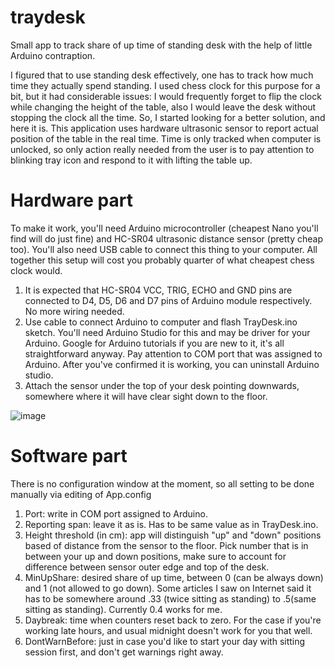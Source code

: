 # traydesk
Small app to track share of up time of standing desk with the help of little Arduino contraption.

I figured that to use standing desk effectively, one has to track how much time they actually spend standing. I used chess clock for this purpose for a bit, but it had considerable issues: I would frequently forget to flip the clock while changing the height of the table, also I would leave the desk without stopping the clock all the time. 
So, I started looking for a better solution, and here it is. This application uses hardware ultrasonic sensor to report actual position of the table in the real time.
Time is only tracked when computer is unlocked, so only action really needed from the user is to pay attention to blinking tray icon and respond to it with lifting the table up.

# Hardware part
To make it work, you'll need Arduino microcontroller (cheapest Nano you'll find will do just fine) and HC-SR04 ultrasonic distance sensor (pretty cheap too). You'll also need USB cable to connect this thing to your computer. All together this setup will cost you probably quarter of what cheapest chess clock would.
1. It is expected that HC-SR04 VCC, TRIG, ECHO and GND pins are connected to D4, D5, D6 and D7 pins of Arduino module respectively. No more wiring needed.
2. Use cable to connect Arduino to computer and flash TrayDesk.ino sketch. You'll need Arduino Studio for this and may be driver for your Arduino. Google for Arduino tutorials if you are new to it, it's all straightforward anyway. Pay attention to COM port that was assigned to Arduino. After you've confirmed it is working, you can uninstall Arduino studio.
3. Attach the sensor under the top of your desk pointing downwards, somewhere where it will have clear sight down to the floor.

![image](https://user-images.githubusercontent.com/572940/139666355-ca6abfb5-3cb5-4555-b089-4a4f5b208dd0.png)

# Software part
There is no configuration window at the moment, so all setting to be done manually via editing of App.config
1. Port: write in COM port assigned to Arduino.
2. Reporting span: leave it as is. Has to be same value as in TrayDesk.ino. 
3. Height threshold (in cm): app will distinguish "up" and "down" positions based of distance from the sensor to the floor. Pick number that is in between your up and down positions, make sure to account for difference between sensor outer edge and top of the desk.
4. MinUpShare: desired share of up time, between 0 (can be always down) and 1 (not allowed to go down). Some articles I saw on Internet said it has to be somewhere around .33 (twice sitting as standing) to .5(same sitting as standing). Currently 0.4 works for me.
5. Daybreak: time when counters reset back to zero. For the case if you're working late hours, and usual midnight doesn't work for you that well.
6. DontWarnBefore: just in case you'd like to start your day with sitting session first, and don't get warnings right away.
